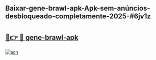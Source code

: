 ## Baixar-gene-brawl-apk-Apk-sem-anúncios-desbloqueado-completamente-2025-#6jv1z

# <h2><a href="https://ainizakaria.my?title=gene-brawl-apk&ref=22M">🔗👉 🔴 gene-brawl-apk</a></h2>

[![acn](https://github.com/user-attachments/assets/0f9c940e-d8b0-45ae-aac7-cd30a18b3e1c)](https://ainizakaria.my?title=gene-brawl-apk&ref=22M)

